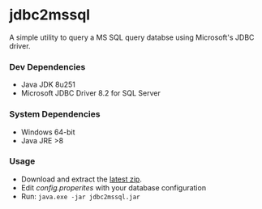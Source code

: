 # jdbc2mssql
A simple utility to query a MS SQL query databse using Microsoft's JDBC driver.

### Dev Dependencies
* Java JDK 8u251
* Microsoft JDBC Driver 8.2 for SQL Server

### System Dependencies
* Windows 64-bit
* Java JRE >8

### Usage
* Download and extract the [latest zip](https://github.com/jamesbspencer/jdbc2mssql/releases/latest).
* Edit  _config.properites_  with your database configuration
* Run: `java.exe -jar jdbc2mssql.jar`
